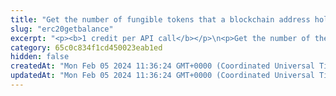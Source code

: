 ```yaml
---
title: "Get the number of fungible tokens that a blockchain address holds in a smart contract"
slug: "erc20getbalance"
excerpt: "<p><b>1 credit per API call</b></p>\n<p>Get the number of the fungible tokens minted on a specific smart contract (the <code>contractAddress</code> path parameter in the request endpoint URL) that a blockchain address holds.</p>\n<p>This API is supported for the following blockchains:</p>\n<ul>\n<li>Algorand</li>\n<li>BNB Smart Chain</li>\n<li>Celo</li>\n<li>Elrond</li>\n<li>Ethereum</li>\n<li>Harmony</li>\n<li>Klaytn</li>\n<li>KuCoin Community Chain</li>\n<li>Polygon</li>\n<li>Solana</li>\n<li>XinFin</li>\n</ul>"
category: 65c0c834f1cd450023eab1ed
hidden: false
createdAt: "Mon Feb 05 2024 11:36:24 GMT+0000 (Coordinated Universal Time)"
updatedAt: "Mon Feb 05 2024 11:36:24 GMT+0000 (Coordinated Universal Time)"
---
```

